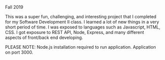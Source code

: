 Fall 2019

This was a super fun, challenging, and interesting project that I completed for my Software Development II class. I learned a lot of new things in a very short
period of time. I was exposed to languages such as Javascript, HTML, CSS. I got exposure to REST API, Node, Express, and many different aspects of front/back end developing. 

PLEASE NOTE: Node.js installation required to run application. Application on port 3000. 
